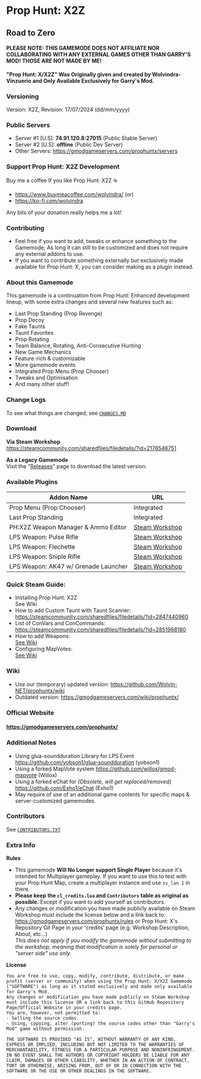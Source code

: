 # Prop Hunt: X2Z
## Road to Zero

#### PLEASE NOTE: THIS GAMEMODE DOES NOT AFFILIATE NOR COLLABORATING WITH ANY EXTERNAL GAMES OTHER THAN GARRY'S MOD! THOSE ARE NOT MADE BY ME!

**"Prop Hunt: X/X2Z" Was Originally given and created by Wolvindra-Vinzuerio and Only Available Exclusively for Garry's Mod.**

### Versioning
Version: X2Z, Revision: 17/07/2024 (dd/mm/yyyy)

### Public Servers
- Server #1 [U.S]: **74.91.120.8:27015** (Public Stable Server)
- Server #2 [U.S]: **offline** (Public Dev Server)
- Other Servers: https://gmodgameservers.com/prophuntx/servers

### Support Prop Hunt: X2Z Development
Buy me a coffee If you like Prop Hunt: X2Z ☕

- https://www.buymeacoffee.com/wolvindra/ (or)
- https://ko-fi.com/wolvindra

Any bits of your donation really helps me a lot!

### Contributing
- Feel free if you want to add, tweaks or enhance something to the Gamemode;
As long it can still to be customized and does not require any external addons to use.
- If you want to contribute something externally but exclusively made available for Prop Hunt: X, you can consider
making as a plugin instead.

### About this Gamemode
This gamemode is a continuation from Prop Hunt: Enhanced development lineup,
with some extra changes and several new features such as:

- Last Prop Standing (Prop Revenge)
- Prop Decoy
- Fake Taunts
- Taunt Favorites
- Prop Rotating
- Team Balance, Rotating, Anti-Consecutive Hunting
- New Game Mechanics
- Feature-rich & customizable
- More gamemode events
- Integrated Prop Menu (Prop Chooser)
- Tweaks and Optimisation
- And many other stuff!

### Change Logs
To see what things are changed, see [`CHANGES.MD`](/CHANGES.MD)

### Download
**Via Steam Workshop**  
https://steamcommunity.com/sharedfiles/filedetails/?id=2176546751

**As a Legacy Gamemode**  
Visit the "[Releases](https://github.com/Wolvin-NET/prophuntx/releases)" page to download the latest version.

### Available Plugins
|Addon Name|URL|
|---|---|
|Prop Menu (Prop Chooser)|Integrated|
|Last Prop Standing|Integrated|
|PH:X2Z Weapon Manager & Ammo Editor|[Steam Workshop](https://steamcommunity.com/sharedfiles/filedetails/?id=3141486825)|
|LPS Weapon: Pulse Rifle|[Steam Workshop](https://steamcommunity.com/sharedfiles/filedetails/?id=2923725324)|
|LPS Weapon: Flechette|[Steam Workshop](https://steamcommunity.com/sharedfiles/filedetails/?id=2923855102)|
|LPS Weapon: Sniple Rifle|[Steam Workshop](https://steamcommunity.com/sharedfiles/filedetails/?id=2925237917)|
|LPS Weapon: AK47 w/ Grenade Launcher|[Steam Workshop](https://steamcommunity.com/sharedfiles/filedetails/?id=2925842166)|


### Quick Steam Guide:
- Installing Prop Hunt: X2Z  
See Wiki
- How to add Custom Taunt with Taunt Scanner:  
https://steamcommunity.com/sharedfiles/filedetails/?id=2847440960
- List of ConVars and ConCommands:  
https://steamcommunity.com/sharedfiles/filedetails/?id=2851968180
- How to add Weapons:  
[See Wiki](https://github.com/Wolvin-NET/prophuntx/wiki)
- Configuring MapVotes:  
[See Wiki](https://github.com/Wolvin-NET/prophuntx/wiki)

### Wiki
- Use our (temporary) updated version: https://github.com/Wolvin-NET/prophuntx/wiki
- Outdated version: https://gmodgameservers.com/wiki/prophuntx/

### Official Website
#### https://gmodgameservers.com/prophuntx/

### Additional Notes
- Using glua-soundduration Library for LPS Event
https://github.com/yobson1/glua-soundduration (yobson1)
- Using a forked MapVote system
https://github.com/willox/gmod-mapvote (Willox)
- Using a forked eChat for _(Obsolete, will get replaced/removed)_
https://github.com/Exho1/eChat (Exho1)
- May require of use of an additional game contents for specific maps & server-customized gamemodes.

### Contributors
See [`CONTRIBUTORS.TXT`](/CONTRIBUTORS.TXT)

### Extra Info

**Rules**
- This gamemode **Will No Longer support Single Player** because it's intended for Multiplayer gameplay. If you want to use this to test with your Prop Hunt Map, create a multiplayer instance and use `sv_lan 1` in there.
- **Please keep the `cl_credits.lua` and `Contributors` table as original as possible.** Except if you want to add yourself as contributors.
- Any changes or modification you have made publicly available on Steam Workshop must include the license below and a link back to: https://gmodgameservers.com/prophuntx/rules or Prop Hunt: X's Repository Git Page
in your 'credits' page (e.g. Workshop Description, About, etc...)  
_This does not apply if you modify the gamemode without submitting to the workshop, meaning that modification is solely for personal or "server side" use only._

**License**

```
You are free to use, copy, modify, contribute, distribute, or make profit (server or community) when using the Prop Hunt: X/X2Z Gamemode ("SOFTWARE") as long as it stated exclusively and made only available for Garry's Mod.
Any changes or modification you have made publicly on Steam Workshop must include this license OR a link back to this GitHub Repository Page/Official Website in your credits page.
You are, however, not permitted to:
- Selling the source codes.
- Using, copying, alter (porting) the source codes other than "Garry's Mod" game without permission.

THE SOFTWARE IS PROVIDED "AS IS", WITHOUT WARRANTY OF ANY KIND, EXPRESS OR IMPLIED, INCLUDING BUT NOT LIMITED TO THE WARRANTIES OF MERCHANTABILITY, FITNESS FOR A PARTICULAR PURPOSE AND NONINFRINGEMENT.
IN NO EVENT SHALL THE AUTHORS OR COPYRIGHT HOLDERS BE LIABLE FOR ANY CLAIM, DAMAGES OR OTHER LIABILITY, WHETHER IN AN ACTION OF CONTRACT, TORT OR OTHERWISE, ARISING FROM, OUT OF OR IN CONNECTION WITH THE SOFTWARE OR THE USE OR OTHER DEALINGS IN THE SOFTWARE.
```
